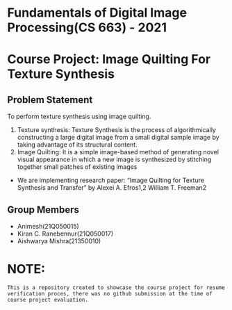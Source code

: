 # Fundamentals of Digital Image Processing(CS 663) - 2021

# Course Project: Image Quilting For Texture Synthesis

## Problem Statement
To perform texture synthesis using image quilting.
1. Texture synthesis: Texture Synthesis is the process of algorithmically constructing a large digital image from a small digital sample image by taking advantage of its structural content.
2. Image Quilting: It is a simple image-based method of generating novel visual appearance in which a new image is synthesized by stitching together small patches of existing images

* We are implementing research paper: “Image Quilting for Texture Synthesis and Transfer” by Alexei A. Efros1,2 William T. Freeman2

## Group Members
* Animesh(21Q050015)
* Kiran C. Ranebennur(21Q050017)
* Aishwarya Mishra(21350010)

# NOTE:
```This is a repository created to showcase the course project for resume verification proces, there was no github submission at the time of course project evaluation. ```
